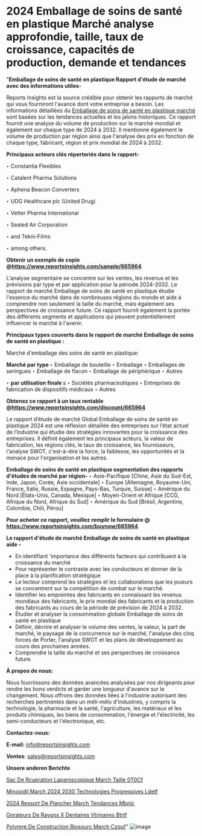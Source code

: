 # 2024 Emballage de soins de santé en plastique Marché analyse approfondie, taille, taux de croissance, capacités de production, demande et tendances

"<strong>Emballage de soins de santé en plastique Rapport d'étude de marché avec des informations utiles-</strong>

Reports Insights est la source crédible pour obtenir les rapports de marché qui vous fourniront l'avance dont votre entreprise a besoin. Les informations détaillées du <a href=https://www.reportsinsights.com/sample/665964>Emballage de soins de santé en plastique marché</a> sont basées sur les tendances actuelles et les jalons historiques. Ce rapport fournit une analyse du volume de production sur le marché mondial et également sur chaque type de 2024 à 2032. Il mentionne également le volume de production par région ainsi que l'analyse des prix en fonction de chaque type, fabricant, région et prix mondial de 2024 à 2032.

<b>Principaux acteurs clés répertoriés dans le rapport-</b>

‣ Constantia Flexibles

‣ Catalent Pharma Solutions

‣ Aphena Beacon Converters

‣ UDG Healthcare plc (United Drug)

‣ Vetter Pharma International

‣ Sealed Air Corporation

‣ and Tekni-Films

‣ among others.

<strong><b>Obtenir un exemple de copie @</b></strong><a href=https://www.reportsinsights.com/sample/665964><strong><b>https://www.reportsinsights.com/sample/665964</b></strong></a>

L'analyse segmentaire se concentre sur les ventes, les revenus et les prévisions par type et par application pour la période 2024-2032. Le rapport de marché Emballage de soins de santé en plastique étudie l'essence du marché dans de nombreuses régions du monde et aide à comprendre non seulement la taille du marché, mais également ses perspectives de croissance future. Ce rapport fournit également la portée des différents segments et applications qui peuvent potentiellement influencer le marché à l'avenir.

<strong>Principaux types couverts dans le rapport de marché Emballage de soins de santé en plastique :</strong>

Marché d'emballage des soins de santé en plastique:

<strong>Marché par type </strong>
‣ Emballage de bouteille
‣ Emballage
‣ Emballages de seringues
‣ Emballage de flacon
‣ Emballage de périphérique
‣ Autres

‣  <strong> par utilisation finale </strong> s
‣ Sociétés pharmaceutiques
‣ Entreprises de fabrication de dispositifs médicaux
‣ Autres

<strong><b>Obtenez ce rapport à un taux rentable @</b></strong><a href=https://www.reportsinsights.com/discount/665964><strong><b>https://www.reportsinsights.com/discount/665964</b></strong></a>

Le rapport d’étude de marché Global Emballage de soins de santé en plastique 2024 est une réflexion détaillée des entreprises sur l’état actuel de l’industrie qui étudie des stratégies innovantes pour la croissance des entreprises. Il définit également les principaux acteurs, la valeur de fabrication, les régions clés, le taux de croissance, les fournisseurs, l'analyse SWOT, c'est-à-dire la force, la faiblesse, les opportunités et la menace pour l'organisation et les autres.

<strong>Emballage de soins de santé en plastique segmentation des rapports d'études de marché par région-</strong>
‣ Asie-Pacifique [Chine, Asie du Sud-Est, Inde, Japon, Corée, Asie occidentale]
‣ Europe [Allemagne, Royaume-Uni, France, Italie, Russie, Espagne, Pays-Bas, Turquie, Suisse]
‣ Amérique du Nord [États-Unis, Canada, Mexique]
‣ Moyen-Orient et Afrique [CCG, Afrique du Nord, Afrique du Sud]
‣ Amérique du Sud [Brésil, Argentine, Colombie, Chili, Pérou]

<strong>Pour acheter ce rapport, veuillez remplir le formulaire @   <a href=https://www.reportsinsights.com/buynow/665964>https://www.reportsinsights.com/buynow/665964</a></strong>

<strong>Le rapport d'étude de marché Emballage de soins de santé en plastique aide -</strong>
<ul>
  <li>En identifiant 'importance des différents facteurs qui contribuent à la croissance du marché</li>
  <li>Pour représenter le contraste avec les conducteurs et donner de la place à la planification stratégique</li>
  <li>Le lecteur comprend les stratégies et les collaborations que les joueurs se concentrent sur la compétition de combat sur le marché.</li>
  <li>Identifier les empreintes des fabricants en connaissant les revenus mondiaux des fabricants, le prix mondial des fabricants et la production des fabricants au cours de la période de prévision de 2024 à 2032.</li>
  <li>Étudier et analyser la consommation globale Emballage de soins de santé en plastique</li>
  <li>Définir, décrire et analyser le volume des ventes, la valeur, la part de marché, le paysage de la concurrence sur le marché, l'analyse des cinq forces de Porter, l'analyse SWOT et les plans de développement au cours des prochaines années.</li>
  <li>Comprendre la taille du marché et ses perspectives de croissance future.</li>
</ul>
<strong>À propos de nous:</strong>

Nous fournissons des données avancées analysées par nos dirigeants pour rendre les bons verdicts et garder une longueur d'avance sur le changement. Nous offrons des données liées à l'industrie autorisant des recherches pertinentes dans un méli-mélo d'industries, y compris la technologie, la pharmacie et la santé, l'agriculture, les matériaux et les produits chimiques, les biens de consommation, l'énergie et l'électricité, les semi-conducteurs et l'électronique, etc.

<strong>Contactez-nous:</strong>

<strong>E-mail:</strong> <a href=mailto:info@reportsinsights.com>info@reportsinsights.com</a>

<strong>Ventes</strong>: <a href=mailto:sales@reportsinsights.com>sales@reportsinsights.com</a>

<strong>Unsere anderen Berichte</strong>

<a href=https://www.linkedin.com/pulse/sac-de-r%C3%A9cup%C3%A9ration-laparoscopique-march%C3%A9-taille-0t0cf/>Sac De Rcupration Laparoscopique March Taille 0T0Cf</a>

<a href=https://www.linkedin.com/pulse/minoxidil-march%C3%A9-2024-2030-technologies-progressives-ldetf/>Minoxidil March 2024 2030 Technologies Progressives Ldetf</a>

<a href=https://www.linkedin.com/pulse/2024-ressort-de-plancher-march%C3%A9-tendances-mbnic/>2024 Ressort De Plancher March Tendances Mbnic</a>

<a href=https://www.linkedin.com/pulse/g%C3%A9n%C3%A9rateurs-de-rayons-x-dentaires-v%C3%A9t%C3%A9rinaires-btrtf/>Gnrateurs De Rayons X Dentaires Vtrinaires Btrtf</a>

<a href=https://www.linkedin.com/pulse/polym%C3%A8re-de-construction-biosourc%C3%A9-march%C3%A9-czquf/>Polymre De Construction Biosourc March Czquf</a>"
![image](https://github.com/daminid12/RImarketgrowth/assets/158430485/8cc86f0a-8e8b-4520-97ee-6d3f75cf151c)
